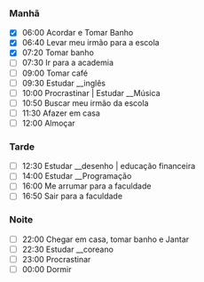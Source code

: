 ### Manhã

- [x] 06:00 Acordar e Tomar Banho
- [x] 06:40 Levar meu irmão para a escola
- [x] 07:20 Tomar banho
- [ ] 07:30 Ir para a academia
- [ ] 09:00 Tomar café
- [ ] 09:30 Estudar __inglês
- [ ] 10:00 Procrastinar | Estudar __Música
- [ ] 10:50 Buscar meu irmão da escola
- [ ] 11:30 Afazer em casa
- [ ] 12:00 Almoçar
### Tarde

- [ ] 12:30 Estudar __desenho | educação financeira
- [ ] 14:00 Estudar __Programação
- [ ] 16:00 Me arrumar para a faculdade
- [ ] 16:50 Sair para a faculdade
### Noite

- [ ] 22:00 Chegar em casa, tomar banho e Jantar
- [ ] 22:30 Estudar __coreano
- [ ] 23:00 Procrastinar
- [ ] 00:00 Dormir
